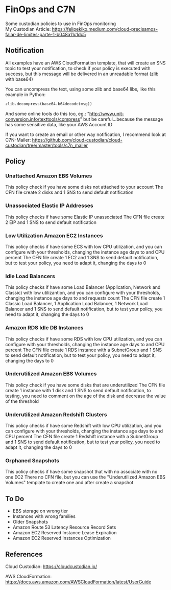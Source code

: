 # FinOps and C7N

Some custodian policies to use in FinOps monitoring  
My Custodian Article: https://felipekiko.medium.com/cloud-precisamos-falar-de-limites-parte-1-b048a11c1dc5

## Notification

All examples have an AWS CloudFormation template, that will create an SNS topic to test your notification, to check if your policy is executed with success, but this message will be delivered in an unreadable format (zlib with base64)

You can uncompress the text, using some zlib and base64 libs, like this example in Python:

```python
zlib.decompress(base64.b64decode(msg))
```

And some online tools do this too, eg.: "http://www.unit-conversion.info/texttools/compress" but be careful...because the message has some sensitive data, like your AWS Account ID

If you want to create an email or other way notification, I recommend look at C7N-Mailer:
https://github.com/cloud-custodian/cloud-custodian/tree/master/tools/c7n_mailer

## Policy

### Unattached Amazon EBS Volumes

This policy check if you have some disks not attached to your account
The CFN file create 2 disks and 1 SNS to send default notification

### Unassociated Elastic IP Addresses

This policy checks if have some Elastic IP unassociated
The CFN file create 2 EIP and 1 SNS to send default notification

### Low Utilization Amazon EC2 Instances

This policy checks if have some ECS with low CPU utilization, and you can configure with your thresholds, changing the instance age days to and CPU percent
The CFN file create 1 EC2 and 1 SNS to send default notification, but to test your policy, you need to adapt it, changing the days to 0

### Idle Load Balancers

This policy checks if have some Load Balancer (Application, Network and Classic) with low utilizantion, and you can configure with your thresholds, changing the instance age days to and requests count
The CFN file create 1 Classic Load Balancer, 1 Application Load Balancer, 1 Network Load Balancer and 1 SNS to send default notification, but to test your policy, you need to adapt it, changing the days to 0

### Amazon RDS Idle DB Instances

This policy checks if have some RDS with low CPU utilization, and you can configure with your thresholds, changing the instance age days to and CPU percent
The CFN file create 1 RDS instance with a SubnetGroup and 1 SNS to send default notification, but to test your policy, you need to adapt it, changing the days to 0

### Underutilized Amazon EBS Volumes

This policy check if you have some disks that are underutilized
The CFN file create 1 instance with 1 disk and 1 SNS to send default notification, to testing, you need to comment on the age of the disk and decrease the value of the threshold

### Underutilized Amazon Redshift Clusters

This policy checks if have some Redshift with low CPU utilization, and you can configure with your thresholds, changing the instance age days to and CPU percent
The CFN file create 1 Redshift instance with a SubnetGroup and 1 SNS to send default notification, but to test your policy, you need to adapt it, changing the days to 0

### Orphaned Snapshots

This policy checks if have some snapshot that with no associate with no one EC2
There no CFN file, but you can use the "Underutilized Amazon EBS Volumes" template to create one and after create a snapshot

## To Do

- EBS storage on wrong tier
- Instances with wrong families
- Older Snapshots
- Amazon Route 53 Latency Resource Record Sets
- Amazon EC2 Reserved Instance Lease Expiration
- Amazon EC2 Reserved Instances Optimization

## References

Cloud Custodian: https://cloudcustodian.io/

AWS CloudFormation: https://docs.aws.amazon.com/AWSCloudFormation/latest/UserGuide
